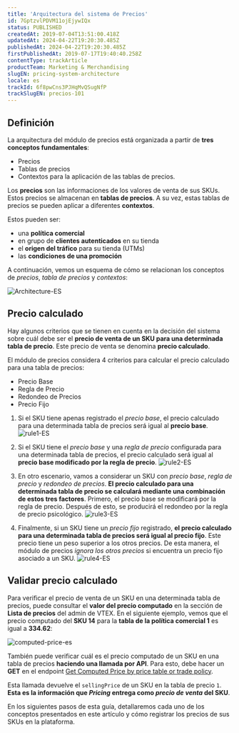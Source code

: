 ```yaml
---
title: 'Arquitectura del sistema de Precios'
id: 7GptzvlPDVM11ojEjywIQx
status: PUBLISHED
createdAt: 2019-07-04T13:51:00.418Z
updatedAt: 2024-04-22T19:20:30.485Z
publishedAt: 2024-04-22T19:20:30.485Z
firstPublishedAt: 2019-07-17T19:40:40.258Z
contentType: trackArticle
productTeam: Marketing & Merchandising
slugEN: pricing-system-architecture
locale: es
trackId: 6f8pwCns3PJHqMvQSugNfP
trackSlugEN: precios-101
---
```


## Definición 

La arquitectura del módulo de precios está organizada a partir de **tres conceptos fundamentales**:

- Precios
- Tablas de precios
- Contextos para la aplicación de las tablas de precios.

Los **precios** son las informaciones de los valores de venta de sus SKUs. Estos precios se almacenan en **tablas de precios**. A su vez, estas tablas de precios se pueden aplicar a diferentes **contextos**. 

Estos pueden ser:

- una **política comercial**
- en grupo de **clientes autenticados** en su tienda
- el **origen del tráfico** para su tienda (UTMs)
- las **condiciones de una promoción**

A continuación, vemos un esquema de cómo se relacionan los conceptos de *precios*, *tabla de precios* y *contextos*:

![Architecture-ES](//images.ctfassets.net/alneenqid6w5/6bnxEox2mBlC6eFRoXv2B2/c8275d94ff8ec1867467a22eeed50464/Architecture__3_.svg)

## Precio calculado

Hay algunos criterios que se tienen en cuenta en la decisión del sistema sobre cuál debe ser el **precio de venta de un SKU para una determinada tabla de precio**. Este precio de venta se denomina **precio calculado**.

El módulo de precios considera 4 criterios para calcular el precio calculado para una tabla de precios:

- Precio Base
- Regla de Precio
- Redondeo de Precios
- Precio Fijo

1. Si el SKU tiene apenas registrado el *precio base*, el precio calculado para una determinada tabla de precios será igual al **precio base**.
![rule1-ES](//images.ctfassets.net/alneenqid6w5/4R46AGzDiANh7Qvki4aAFb/585544b840165564ed86a740ae90850d/rule1__2_.svg) 

2. Si el SKU tiene el *precio base* y una *regla de precio* configurada para una determinada tabla de precios, el precio calculado será igual al **precio base modificado por la regla de precio**.
![rule2-ES](//images.ctfassets.net/alneenqid6w5/6G50mQEFbvLdoS0GshmqrZ/45c8762d46b0cca57ec96505db2b708f/rule2__2_.svg) 

3. En otro escenario, vamos a considerar un SKU con *precio base*, *regla de precio* y *redondeo de precios*. **El precio calculado para una determinada tabla de precio se calculará mediante una combinación de estos tres factores**. Primero, el precio base se modificará por la regla de precio. Después de esto, se producirá el redondeo por la regla de precio psicológico.
![rule3-ES](//images.ctfassets.net/alneenqid6w5/3FEUQbPoblkpqqQpBrzUjC/cb730b634996a8f57356b794353f63d2/rule3__2_.svg)

4. Finalmente, si un SKU tiene un *precio fijo* registrado, **el precio calculado para una determinada tabla de precios será igual al precio fijo**. Este precio tiene un peso superior a los otros precios. De esta manera, el módulo de precios *ignora los otros precios* si encuentra un precio fijo asociado a un SKU.
![rule4-ES](//images.ctfassets.net/alneenqid6w5/1IO167lvTydJX8UqYSgdWi/58103cb411586d9bbe924ecc11680155/rule4__3_.svg)

## Validar precio calculado

Para verificar el precio de venta de un SKU en una determinada tabla de precios, puede consultar el **valor del precio computado** en la sección de **Lista de precios** del admin de VTEX. En el siguiente ejemplo, vemos que el precio computado del **SKU 14** para la **tabla de la política comercial 1** es igual a **334.62**:

![computed-price-es](//images.ctfassets.net/alneenqid6w5/4bUfMSdT0nD8ySiMZ5QztD/6e34043f53fbb6296a3d82c9d6892aa4/computed-price-es.png)

También puede verificar cuál es el precio computado de un SKU en una tabla de precios **haciendo una llamada por API**. Para esto, debe hacer un **GET** en el endpoint [Get Computed Price by price table or trade policy](https://developers.vtex.com/docs/api-reference/pricing-api#get-/pricing/prices/-itemId-/computed/-priceTableId-).

Esta llamada devuelve el `sellingPrice` de un SKU en la tabla de precio `1`. **Esta es la información que *Pricing* entrega como *precio de venta* del SKU**.

En los siguientes pasos de esta guía, detallaremos cada uno de los conceptos presentados en este artículo y cómo registrar los precios de sus SKUs en la plataforma.

